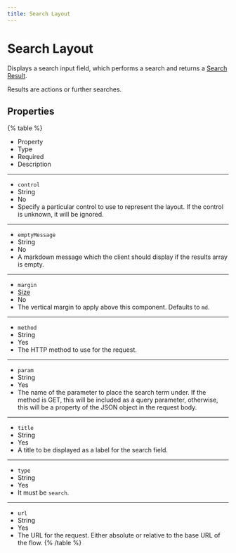 ```yaml
---
title: Search Layout
---
```


# Search Layout



Displays a search input field, which performs a search and returns a [Search Result](../responses/search/search-result#Search-Result).

Results are actions or further searches.

## Properties

{% table %}
* Property
* Type
* Required
* Description
---
* `control`
* String
* No
*
  Specify a particular control to use to represent the layout. If the control is unknown, it will be ignored.
---
* `emptyMessage`
* String
* No
*
  A markdown message which the client should display if the results array is empty.
---
* `margin`
* [Size](../misc/size#Size)
* No
*
  The vertical margin to apply above this component. Defaults to `md`.
---
* `method`
* String
* Yes
*
  The HTTP method to use for the request.
---
* `param`
* String
* Yes
*
  The name of the parameter to place the search term under. If the method is GET, this will be included as a query parameter, otherwise, this will be a property of the JSON object in the request body.
---
* `title`
* String
* Yes
*
  A title to be displayed as a label for the search field.
---
* `type`
* String
* Yes
*
  It must be `search`.
---
* `url`
* String
* Yes
*
  The URL for the request. Either absolute or relative to the base URL of the flow.
{% /table %}
